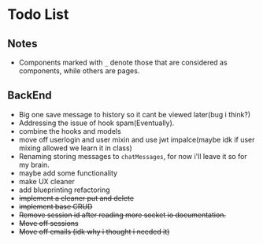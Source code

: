 # Todo List

## Notes
- Components marked with `_` denote those that are considered as components, while others are pages.

## BackEnd

- Big one save message to history so it cant be viewed later(bug i think?)
- Addressing the issue of hook spam(Eventually).
- combine the hooks and models
- move off userlogin and user mixin  and use jwt impalce(maybe idk if user mixing allowed we learn it in class)
- Renaming storing messages to `chatMessages`, for now i'll leave it so for my brain.
- maybe add some functionality
- make UX cleaner
- add blueprinting refactoring
- ~~implement a cleaner put and delete~~
- ~~implement base CRUD~~
- ~~Remove session id after reading more socket io documentation.~~
- ~~Move off sessions~~
- ~~Move off emails (idk why i thought i needed it)~~